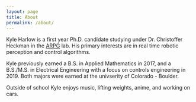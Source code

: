 ```yaml
---
layout: page
title: About
permalink: /about/
---
```


Kyle Harlow is a first year Ph.D. candidate studying under Dr. Christoffer Heckman in the [ARPG](https://arpg.github.io) lab. His primary interests are in real time robotic perception and control algorithms. 

Kyle previously earned a B.S. in Applied Mathematics in 2017, and a B.S./M.S. in Electrical Engineering with a focus on controls engineering in 2019. Both majors were earned at the univserity of Colorado - Boulder. 

Outside of school Kyle enjoys music, lifting weights, anime, and working on cars. 
